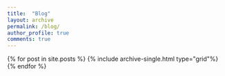 ```yaml
---
title:  "Blog"
layout: archive
permalink: /blog/
author_profile: true
comments: true
---
```


{% for post in site.posts %}
  {% include archive-single.html type="grid"%}
{% endfor %}
